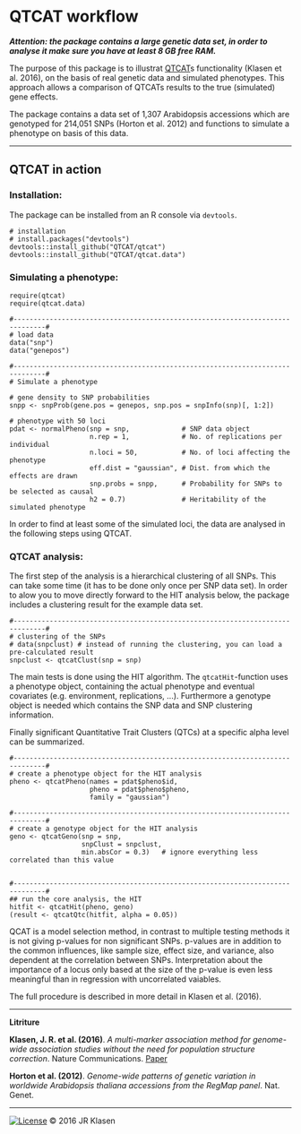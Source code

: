 
# QTCAT workflow

***Attention: the package contains a large genetic data set, in order to analyse it make sure you have at least 8 GB free RAM.***

The purpose of this package is to illustrat [QTCAT](https://github.com/QTCAT/qtcat)s functionality (Klasen et al. 2016), on the basis of real genetic data and simulated phenotypes.  This approach allows a comparison of QTCATs results to the true (simulated) gene effects.


The package contains a data set of 1,307 Arabidopsis accessions which are genotyped for 214,051 SNPs (Horton et al. 2012) and functions to simulate a phenotype on basis of this data.

________________________________________________________________________________

## QTCAT in action
### Installation:
The package can be installed from an R console via ``devtools``.

```{R}
# installation
# install.packages("devtools")
devtools::install_github("QTCAT/qtcat") 
devtools::install_github("QTCAT/qtcat.data") 

```

### Simulating a phenotype:

```{R}
require(qtcat)
require(qtcat.data)

#------------------------------------------------------------------------------#
# load data
data("snp")
data("genepos")

#------------------------------------------------------------------------------#
# Simulate a phenotype

# gene density to SNP probabilities
snpp <- snpProb(gene.pos = genepos, snp.pos = snpInfo(snp)[, 1:2])

# phenotype with 50 loci
pdat <- normalPheno(snp = snp,             # SNP data object
                    n.rep = 1,             # No. of replications per individual
                    n.loci = 50,           # No. of loci affecting the phenotype
                    eff.dist = "gaussian", # Dist. from which the effects are drawn
                    snp.probs = snpp,      # Probability for SNPs to be selected as causal
                    h2 = 0.7)              # Heritability of the simulated phenotype

```

In order to find at least some of the simulated loci, the data are analysed in the following steps using QTCAT.

### QTCAT analysis:
The first step of the analysis is a hierarchical clustering of all SNPs.  This can take some time (it has to be done only once per SNP data set).  In order to alow you to move directly forward to the HIT analysis below, the package includes a clustering result for the example data set.

```{R}
#------------------------------------------------------------------------------#
# clustering of the SNPs
# data(snpclust) # instead of running the clustering, you can load a pre-calculated result 
snpclust <- qtcatClust(snp = snp)

```

The main tests is done using the HIT algorithm. The ``qtcatHit``-function uses a phenotype object, containing the actual phenotype and eventual covariates (e.g. environment, replications, ...).  Furthermore a genotype object is needed which contains the SNP data and SNP clustering information. 

Finally significant Quantitative Trait Clusters (QTCs) at a specific alpha level can be summarized.

```{R}
#------------------------------------------------------------------------------#
# create a phenotype object for the HIT analysis
pheno <- qtcatPheno(names = pdat$pheno$id,
                    pheno = pdat$pheno$pheno,
                    family = "gaussian")

#------------------------------------------------------------------------------#
# create a genotype object for the HIT analysis
geno <- qtcatGeno(snp = snp,
                  snpClust = snpclust,
                  min.absCor = 0.3)   # ignore everything less correlated than this value


#------------------------------------------------------------------------------#
## run the core analysis, the HIT
hitfit <- qtcatHit(pheno, geno)
(result <- qtcatQtc(hitfit, alpha = 0.05))

```
QCAT is a model selection method, in contrast to multiple testing methods it is not giving p-values for non significant SNPs.  p-values are in addition to the common influences, like sample size, effect size, and variance, also dependent at the correlation between SNPs.  Interpretation about the importance of a locus only based at the size of the p-value is even less meaningful than in regression with uncorrelated vaiables.

The full procedure is described in more detail in Klasen et al. (2016).

________________________________________________________________________________

__Litriture__

**Klasen, J. R. et al. (2016)**. *A multi-marker association method for genome-wide 
association studies without the need for population structure correction*. Nature 
Communications. [Paper](http://www.nature.com/articles/ncomms13299)

**Horton et al. (2012)**. *Genome-wide patterns of genetic variation in worldwide Arabidopsis thaliana 
accessions from the RegMap panel*. Nat. Genet.

________________________________________________________________________________

[![License](https://img.shields.io/badge/license-GPL%20%28%3E=%202%29-brightgreen.svg)](https://www.gnu.org/licenses/gpl-2.0.html)
&copy; 2016 JR Klasen

